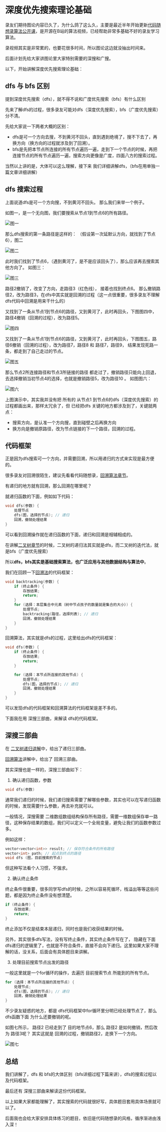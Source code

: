
# 深度优先搜索理论基础 

录友们期待图论内容已久了，为什么鸽了这么久，主要是最近半年开始更新[代码随想录算法公开课](https://www.bilibili.com/video/BV1fA4y1o715/)，是开源在B站的算法视频，已经帮助非常多基础不好的录友学习算法。 

录视频其实是非常累的，也要花很多时间，所以图论这边就没抽出时间来。 

后面计划先给大家讲图论里大家特别需要的深搜和广搜。 

以下，开始讲解深度优先搜索理论基础：

## dfs 与 bfs 区别 

提到深度优先搜索（dfs），就不得不说和广度优先搜索（bfs）有什么区别

先来了解dfs的过程，很多录友可能对dfs（深度优先搜索），bfs（广度优先搜索）分不清。

先给大家说一下两者大概的区别：

* dfs是可一个方向去搜，不到黄河不回头，直到遇到绝境了，搜不下去了，再换方向（换方向的过程就涉及到了回溯）。 
* bfs是先把本节点所连接的所有节点遍历一遍，走到下一个节点的时候，再把连接节点的所有节点遍历一遍，搜索方向更像是广度，四面八方的搜索过程。 

当然以上讲的是，大体可以这么理解，接下来 我们详细讲解dfs，（bfs在用单独一篇文章详细讲解） 

## dfs 搜索过程

上面说道dfs是可一个方向搜，不到黄河不回头。 那么我们来举一个例子。 

如图一，是一个无向图，我们要搜索从节点1到节点6的所有路径。 

![图一](https://file.kamacoder.com/pics/20220707093643.png) 

那么dfs搜索的第一条路径是这样的： （假设第一次延默认方向，就找到了节点6），图二

![图二](https://file.kamacoder.com/pics/20220707093807.png) 

此时我们找到了节点6，（遇到黄河了，是不是应该回头了），那么应该再去搜索其他方向了。 如图三： 

![图三](https://file.kamacoder.com/pics/20220707094011.png) 

路径2撤销了，改变了方向，走路径3（红色线）， 接着也找到终点6。 那么撤销路径2，改为路径3，在dfs中其实就是回溯的过程（这一点很重要，很多录友不理解dfs代码中回溯是用来干什么的）

又找到了一条从节点1到节点6的路径，又到黄河了，此时再回头，下图图四中，路径4撤销（回溯的过程），改为路径5。

![图四](https://file.kamacoder.com/pics/20220707094322.png)

又找到了一条从节点1到节点6的路径，又到黄河了，此时再回头，下图图五，路径6撤销（回溯的过程），改为路径7，路径8  和 路径7，路径9， 结果发现死路一条，都走到了自己走过的节点。

![图五](https://file.kamacoder.com/pics/20220707094813.png)

那么节点2所连接路径和节点3所链接的路径 都走过了，撤销路径只能向上回退，去选择撤销当初节点4的选择，也就是撤销路径5，改为路径10 。 如图图六： 

![图六](https://file.kamacoder.com/pics/20220707095232.png) 


上图演示中，其实我并没有把 所有的 从节点1 到节点6的dfs（深度优先搜索）的过程都画出来，那样太冗余了，但 已经把dfs 关键的地方都涉及到了，关键就两点： 

* 搜索方向，是认准一个方向搜，直到碰壁之后再换方向 
* 换方向是撤销原路径，改为节点链接的下一个路径，回溯的过程。  

## 代码框架 

正是因为dfs搜索可一个方向，并需要回溯，所以用递归的方式来实现是最方便的。 

很多录友对回溯很陌生，建议先看看代码随想录，[回溯算法章节](../回溯算法理论基础.md)。 

有递归的地方就有回溯，那么回溯在哪里呢？ 

就递归函数的下面，例如如下代码： 

```cpp
void dfs(参数) {
    处理节点
    dfs(图，选择的节点); // 递归
    回溯，撤销处理结果
}
```

可以看到回溯操作就在递归函数的下面，递归和回溯是相辅相成的。 

在讲解[二叉树章节](../二叉树理论基础.md)的时候，二叉树的递归法其实就是dfs，而二叉树的迭代法，就是bfs（广度优先搜索）

所以**dfs，bfs其实是基础搜索算法，也广泛应用与其他数据结构与算法中**。  

我们在回顾一下[回溯法](../回溯算法理论基础.md)的代码框架：

```cpp
void backtracking(参数) {
    if (终止条件) {
        存放结果;
        return;
    }
    for (选择：本层集合中元素（树中节点孩子的数量就是集合的大小）) {
        处理节点;
        backtracking(路径，选择列表); // 递归
        回溯，撤销处理结果
    }
}

```

回溯算法，其实就是dfs的过程，这里给出dfs的代码框架： 

```cpp
void dfs(参数) {
    if (终止条件) {
        存放结果;
        return;
    }

    for (选择：本节点所连接的其他节点) {
        处理节点;
        dfs(图，选择的节点); // 递归
        回溯，撤销处理结果
    }
}

```

可以发现dfs的代码框架和回溯算法的代码框架是差不多的。

下面我在用 深搜三部曲，来解读 dfs的代码框架。

## 深搜三部曲 

在 [二叉树递归讲解](../二叉树的递归遍历.md)中，给出了递归三部曲。 

[回溯算法](../回溯算法理论基础.md)讲解中，给出了 回溯三部曲。

其实深搜也是一样的，深搜三部曲如下： 

1. 确认递归函数，参数 

```cpp
void dfs(参数)
```

通常我们递归的时候，我们递归搜索需要了解哪些参数，其实也可以在写递归函数的时候，发现需要什么参数，再去补充就可以。 

一般情况，深搜需要 二维数组数组结构保存所有路径，需要一维数组保存单一路径，这种保存结果的数组，我们可以定义一个全局变量，避免让我们的函数参数过多。 

例如这样： 

```cpp
vector<vector<int>> result; // 保存符合条件的所有路径
vector<int> path; // 起点到终点的路径
void dfs (图，目前搜索的节点)  
```

但这种写法看个人习惯，不强求。 

2. 确认终止条件 

终止条件很重要，很多同学写dfs的时候，之所以容易死循环，栈溢出等等这些问题，都是因为终止条件没有想清楚。 

```cpp
if (终止条件) {
    存放结果;
    return;
}
```

终止添加不仅是结束本层递归，同时也是我们收获结果的时候。 

另外，其实很多dfs写法，没有写终止条件，其实终止条件写在了， 隐藏在下面dfs递归的逻辑里了，也就是不符合条件，直接不会向下递归。这里如果大家不理解的话，没关系，后面会有具体题目来讲解。

3. 处理目前搜索节点出发的路径 

一般这里就是一个for循环的操作，去遍历 目前搜索节点 所能到的所有节点。 

```cpp
for (选择：本节点所连接的其他节点) {
    处理节点;
    dfs(图，选择的节点); // 递归
    回溯，撤销处理结果
}
```

不少录友疑惑的地方，都是 dfs代码框架中for循环里分明已经处理节点了，那么 dfs函数下面 为什么还要撤销的呢。 

如图七所示， 路径2 已经走到了 目的地节点6，那么 路径2 是如何撤销，然后改为 路径3呢？ 其实这就是 回溯的过程，撤销路径2，走换下一个方向。 

![图七](https://file.kamacoder.com/pics/20220708093544.png)


## 总结 

我们讲解了，dfs 和 bfs的大体区别（bfs详细过程下篇来讲），dfs的搜索过程以及代码框架。

最后还有 深搜三部曲来解读这份代码框架。 

以上如果大家都能理解了，其实搜索的代码就很好写，具体题目套用具体场景就可以了。

后面我也会给大家安排具体练习的题目，依旧是代码随想录的风格，循序渐进由浅入深！


